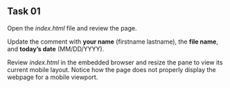 ## Task 01
Open the *index.html* file and review the page.

Update the comment with **your name** (firstname lastname), the **file name**, and **today’s date** (MM/DD/YYYY).  

Review *index.html* in the embedded browser and resize the pane to view its current mobile layout. Notice how the page does not properly display the webpage for a mobile viewport. 
